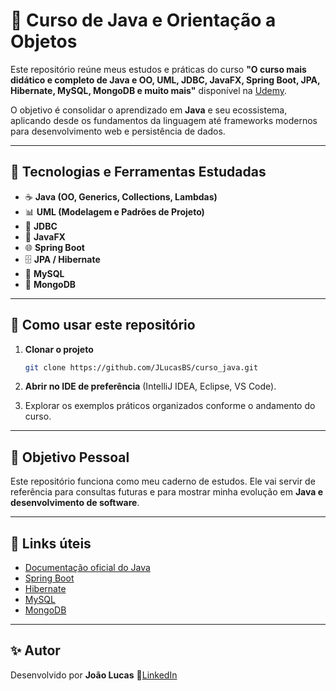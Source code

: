 # 📘 Curso de Java e Orientação a Objetos

Este repositório reúne meus estudos e práticas do curso **"O curso mais didático e completo de Java e OO, UML, JDBC, JavaFX, Spring Boot, JPA, Hibernate, MySQL, MongoDB e muito mais"** disponível na [Udemy]([https://www.udemy.com](https://www.udemy.com/course/java-curso-completo)).

O objetivo é consolidar o aprendizado em **Java** e seu ecossistema, aplicando desde os fundamentos da linguagem até frameworks modernos para desenvolvimento web e persistência de dados.

---

## 🚀 Tecnologias e Ferramentas Estudadas

* ☕ **Java (OO, Generics, Collections, Lambdas)**
* 📊 **UML (Modelagem e Padrões de Projeto)**
* 💾 **JDBC**
* 🎨 **JavaFX**
* 🌐 **Spring Boot**
* 🗄️ **JPA / Hibernate**
* 🐬 **MySQL**
* 🍃 **MongoDB**

---

## 📖 Como usar este repositório

1. **Clonar o projeto**

   ```bash
   git clone https://github.com/JLucasBS/curso_java.git
   ```
2. **Abrir no IDE de preferência** (IntelliJ IDEA, Eclipse, VS Code).
3. Explorar os exemplos práticos organizados conforme o andamento do curso.

---

## 🎯 Objetivo Pessoal

Este repositório funciona como meu caderno de estudos.
Ele vai servir de referência para consultas futuras e para mostrar minha evolução em **Java e desenvolvimento de software**.

---

## 📌 Links úteis

* [Documentação oficial do Java](https://docs.oracle.com/en/java/)
* [Spring Boot](https://spring.io/projects/spring-boot)
* [Hibernate](https://hibernate.org/)
* [MySQL](https://dev.mysql.com/doc/)
* [MongoDB](https://www.mongodb.com/docs/)

---

## ✨ Autor

Desenvolvido por **João Lucas**
📌[LinkedIn]([https://www.linkedin.com/in/joaolucasbsantos/])
